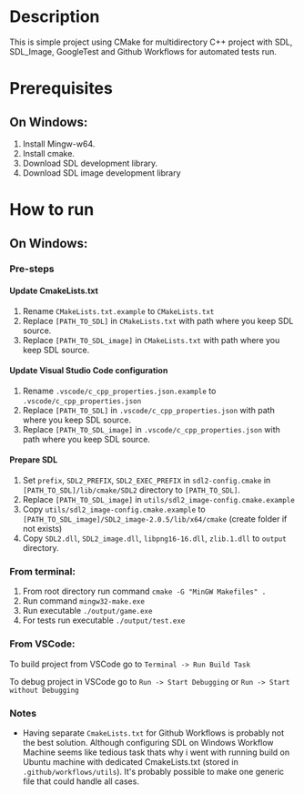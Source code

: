 # Description
This is simple project using CMake for multidirectory C++ project with SDL, SDL_Image, GoogleTest and Github Workflows for automated tests run.

# Prerequisites
## On Windows:

1. Install Mingw-w64.
1. Install cmake.
1. Download SDL development library.
1. Download SDL image development library

# How to run
## On Windows:

### Pre-steps

#### Update CmakeLists.txt
1. Rename `CMakeLists.txt.example` to `CMakeLists.txt`
1. Replace `[PATH_TO_SDL]` in `CMakeLists.txt` with path where you keep SDL source.
1. Replace `[PATH_TO_SDL_image]` in `CMakeLists.txt` with path where you keep SDL source.

#### Update Visual Studio Code configuration
1. Rename `.vscode/c_cpp_properties.json.example` to `.vscode/c_cpp_properties.json`
1. Replace `[PATH_TO_SDL]` in `.vscode/c_cpp_properties.json` with path where you keep SDL source.
1. Replace `[PATH_TO_SDL_image]` in `.vscode/c_cpp_properties.json` with path where you keep SDL source.

#### Prepare SDL
1. Set `prefix`, `SDL2_PREFIX`, `SDL2_EXEC_PREFIX` in `sdl2-config.cmake` in `[PATH_TO_SDL]/lib/cmake/SDL2` directory to `[PATH_TO_SDL]`.
1. Replace `[PATH_TO_SDL_image]` in `utils/sdl2_image-config.cmake.example`
1. Copy `utils/sdl2_image-config.cmake.example` to `[PATH_TO_SDL_image]/SDL2_image-2.0.5/lib/x64/cmake` (create folder if not exists)
1. Copy `SDL2.dll`, `SDL2_image.dll`, `libpng16-16.dll`, `zlib.1.dll` to `output` directory.

### From terminal:
1. From root directory run command `cmake -G "MinGW Makefiles" .`
1. Run command `mingw32-make.exe`
1. Run executable `./output/game.exe`
1. For tests run executable `./output/test.exe`

### From VSCode:

To build project from VSCode go to `Terminal -> Run Build Task`

To debug project in VSCode go to `Run -> Start Debugging` or `Run -> Start without Debugging`

### Notes

* Having separate `CmakeLists.txt` for Github Workflows is probably not the best solution. Although configuring SDL on Windows Workflow Machine seems like tedious task thats why i went with running build on Ubuntu machine with dedicated CmakeLists.txt (stored in `.github/workflows/utils`). It's probably possible to make one generic file that could handle all cases.
